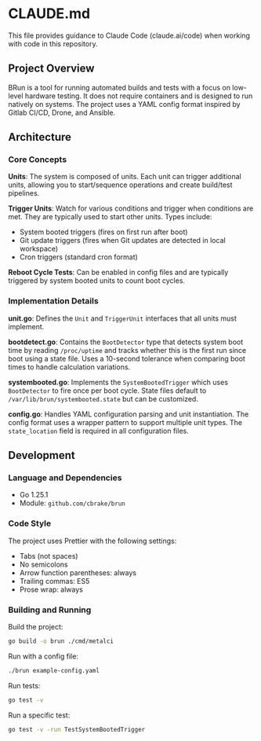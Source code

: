 # CLAUDE.md

This file provides guidance to Claude Code (claude.ai/code) when working with code in this repository.

## Project Overview

BRun is a tool for running automated builds and tests with a focus on low-level hardware testing. It does not require containers and is designed to run natively on systems. The project uses a YAML config format inspired by Gitlab CI/CD, Drone, and Ansible.

## Architecture

### Core Concepts

**Units**: The system is composed of units. Each unit can trigger additional units, allowing you to start/sequence operations and create build/test pipelines.

**Trigger Units**: Watch for various conditions and trigger when conditions are met. They are typically used to start other units. Types include:
- System booted triggers (fires on first run after boot)
- Git update triggers (fires when Git updates are detected in local workspace)
- Cron triggers (standard cron format)

**Reboot Cycle Tests**: Can be enabled in config files and are typically triggered by system booted units to count boot cycles.

### Implementation Details

**unit.go**: Defines the `Unit` and `TriggerUnit` interfaces that all units must implement.

**bootdetect.go**: Contains the `BootDetector` type that detects system boot time by reading `/proc/uptime` and tracks whether this is the first run since boot using a state file. Uses a 10-second tolerance when comparing boot times to handle calculation variations.

**systembooted.go**: Implements the `SystemBootedTrigger` which uses `BootDetector` to fire once per boot cycle. State files default to `/var/lib/brun/systembooted.state` but can be customized.

**config.go**: Handles YAML configuration parsing and unit instantiation. The config format uses a wrapper pattern to support multiple unit types. The `state_location` field is required in all configuration files.

## Development

### Language and Dependencies

- Go 1.25.1
- Module: `github.com/cbrake/brun`

### Code Style

The project uses Prettier with the following settings:
- Tabs (not spaces)
- No semicolons
- Arrow function parentheses: always
- Trailing commas: ES5
- Prose wrap: always

### Building and Running

Build the project:
```bash
go build -o brun ./cmd/metalci
```

Run with a config file:
```bash
./brun example-config.yaml
```

Run tests:
```bash
go test -v
```

Run a specific test:
```bash
go test -v -run TestSystemBootedTrigger
```
